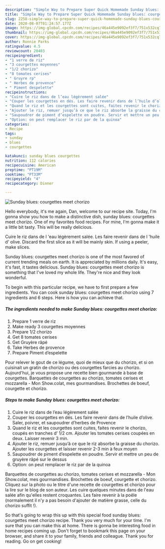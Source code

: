 ```yaml
---
description: "Simple Way to Prepare Super Quick Homemade Sunday blues: courgettes meet chorizo"
title: "Simple Way to Prepare Super Quick Homemade Sunday blues: courgettes meet chorizo"
slug: 2258-simple-way-to-prepare-super-quick-homemade-sunday-blues-courgettes-meet-chorizo
date: 2020-08-07T01:24:57.177Z
image: https://img-global.cpcdn.com/recipes/46a445e9092ef3f7/751x532cq70/sunday-blues-courgettes-meet-chorizo-photo-principale-de-la-recette.jpg
thumbnail: https://img-global.cpcdn.com/recipes/46a445e9092ef3f7/751x532cq70/sunday-blues-courgettes-meet-chorizo-photo-principale-de-la-recette.jpg
cover: https://img-global.cpcdn.com/recipes/46a445e9092ef3f7/751x532cq70/sunday-blues-courgettes-meet-chorizo-photo-principale-de-la-recette.jpg
author: Ronnie Parks
ratingvalue: 4.5
reviewcount: 20403
recipeingredient:
- "1 verre de riz"
- "3 courgettes moyennes"
- "1/2 chorizo"
- "8 tomates cerises"
- " Gruyre rp"
- " Herbes de provence"
- " Piment despelette"
recipeinstructions:
- "Cuire le riz dans de l’eau légèrement salée"
- "Couper les courgettes en dés. Les faire revenir dans de l’huile d’olive. Saler, poivrer, et saupoudrer d’herbes de Provence"
- "Quand le riz et les courgettes sont cuites, faites revenir le chorizo, coupés en tranches d’ 1/2 cm. Ajouter les tomates cerises coupées en deux. Laisser revenir 3 min."
- "Ajouter le riz, remuer jusqu’à ce que le riz absorbe la graisse du chorizo. Ajouter les courgettes et laisser revenir 2-3 min à feux moyen"
- "Saupoudrer de piment d’espelette en poudre. Servir et mettre un peu de gruyère râpé sur le dessus"
- "Option: on peut remplacer le riz par de la quinoa"
categories:
- Recipe
tags:
- sunday
- blues
- courgettes

katakunci: sunday blues courgettes 
nutrition: 112 calories
recipecuisine: American
preptime: "PT19M"
cooktime: "PT33M"
recipeyield: "4"
recipecategory: Dinner

---
```



![Sunday blues: courgettes meet chorizo](https://img-global.cpcdn.com/recipes/46a445e9092ef3f7/751x532cq70/sunday-blues-courgettes-meet-chorizo-photo-principale-de-la-recette.jpg)

Hello everybody, it's me again, Dan, welcome to our recipe site. Today, I'm gonna show you how to make a distinctive dish, sunday blues: courgettes meet chorizo. One of my favorites food recipes. For mine, I'm gonna make it a little bit tasty. This will be really delicious.

Cuire le riz dans de l &#39;eau légèrement salée. Les faire revenir dans de l &#39;huile d&#39; olive. Discard the first slice as it will be mainly skin. If using a peeler, make slices.

Sunday blues: courgettes meet chorizo is one of the most favored of current trending meals on earth. It is appreciated by millions daily. It's easy, it's fast, it tastes delicious. Sunday blues: courgettes meet chorizo is something that I've loved my whole life. They're nice and they look wonderful.


To begin with this particular recipe, we have to first prepare a few ingredients. You can cook sunday blues: courgettes meet chorizo using 7 ingredients and 6 steps. Here is how you can achieve that.

<!--inarticleads1-->

##### The ingredients needed to make Sunday blues: courgettes meet chorizo:

1. Prepare 1 verre de riz
1. Make ready 3 courgettes moyennes
1. Prepare 1/2 chorizo
1. Get 8 tomates cerises
1. Get  Gruyère râpé
1. Take  Herbes de provence
1. Prepare  Piment d’espelette


Pour relever le gout de ce légume, quoi de mieux que du chorizo, et si on cuisinait un gratin de chorizo ou des courgettes farcies au chorizo. Aujourd&#39;hui, je vous propose une recette bien gourmande à base de courgettes. Barquettes de courgettes au chorizo, tomates cerises et mozzarella - Mon Show.colat, mes gourmandises. Brochettes de boeuf, courgette et chorizo. 

<!--inarticleads2-->

##### Steps to make Sunday blues: courgettes meet chorizo:

1. Cuire le riz dans de l’eau légèrement salée
1. Couper les courgettes en dés. Les faire revenir dans de l’huile d’olive. Saler, poivrer, et saupoudrer d’herbes de Provence
1. Quand le riz et les courgettes sont cuites, faites revenir le chorizo, coupés en tranches d’ 1/2 cm. Ajouter les tomates cerises coupées en deux. Laisser revenir 3 min.
1. Ajouter le riz, remuer jusqu’à ce que le riz absorbe la graisse du chorizo. Ajouter les courgettes et laisser revenir 2-3 min à feux moyen
1. Saupoudrer de piment d’espelette en poudre. Servir et mettre un peu de gruyère râpé sur le dessus
1. Option: on peut remplacer le riz par de la quinoa


Barquettes de courgettes au chorizo, tomates cerises et mozzarella - Mon Show.colat, mes gourmandises. Brochettes de boeuf, courgette et chorizo. Cliquez sur la photo ou le titre d&#39;une recette de courgettes et chorizo pour la lire sur le blog de son auteur. Les cuire quelques minutes dans de l&#39;eau salée afin qu&#39;elles restent croquantes. Les faire revenir à la poêle (normalement il n&#39;y a pas besoin d&#39;ajouter de matière grasse, celle du chorizo suffit !). 

So that's going to wrap this up with this special food sunday blues: courgettes meet chorizo recipe. Thank you very much for your time. I'm sure that you can make this at home. There is gonna be interesting food in home recipes coming up. Don't forget to bookmark this page on your browser, and share it to your family, friends and colleague. Thank you for reading. Go on get cooking!
